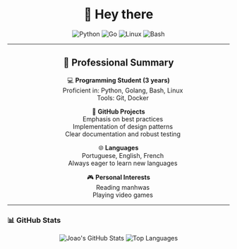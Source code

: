 <!-- Header -->
<h1 align="center">👋 Hey there</h1>

<!-- Tech Badges -->
<p align="center">
  <img src="https://img.shields.io/badge/Code-Python-informational?style=flat&logo=python&logoColor=white&color=3776AB" alt="Python">
  <img src="https://img.shields.io/badge/Code-Go-informational?style=flat&logo=go&logoColor=white&color=00ADD8" alt="Go">
  <img src="https://img.shields.io/badge/OS-Linux-informational?style=flat&logo=linux&logoColor=white&color=FCC624" alt="Linux">
  <img src="https://img.shields.io/badge/Shell-Bash-informational?style=flat&logo=gnu-bash&logoColor=white&color=4EAA25" alt="Bash">
</p>

<hr>
<div align="center">
<h2>🎯 Professional Summary</h2>

💻 **Programming Student (3 years)**  
&nbsp;&nbsp;&nbsp;&nbsp; Proficient in: Python, Golang, Bash, Linux  
&nbsp;&nbsp;&nbsp;&nbsp; Tools: Git, Docker

📂 **GitHub Projects**  
&nbsp;&nbsp;&nbsp;&nbsp; Emphasis on best practices  
&nbsp;&nbsp;&nbsp;&nbsp; Implementation of design patterns  
&nbsp;&nbsp;&nbsp;&nbsp; Clear documentation and robust testing

🌐 **Languages**  
&nbsp;&nbsp;&nbsp;&nbsp; Portuguese, English, French  
&nbsp;&nbsp;&nbsp;&nbsp; Always eager to learn new languages

🎮 **Personal Interests**  
&nbsp;&nbsp;&nbsp;&nbsp; Reading manhwas  
&nbsp;&nbsp;&nbsp;&nbsp; Playing video games

</div>

---

<!-- GitHub Stats -->
### 📊 GitHub Stats
<p align="center">
  <img src="https://github-readme-stats.vercel.app/api?username=jean0t&rank_icon=github&show_icons=true&theme=github_dark" alt="Joao's GitHub Stats" />
  <img src="https://github-readme-stats.vercel.app/api/top-langs/?username=jean0t&layout=compact&langs_count=4&theme=github_dark&size_weight=0.2&count_weight=0.8&hide=mako,powershell,cython,makefile,vim%20script,batchfile,css,c,assembly,html,javascript,C%2B%2B" alt="Top Languages" />
</p>
